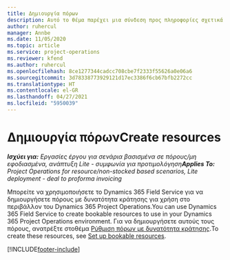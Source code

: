 ```yaml
---
title: Δημιουργία πόρων
description: Αυτό το θέμα παρέχει μια σύνδεση προς πληροφορίες σχετικά με τον τρόπο δημιουργίας πόρων με δυνατότητα κράτησης.
author: ruhercul
manager: Annbe
ms.date: 11/05/2020
ms.topic: article
ms.service: project-operations
ms.reviewer: kfend
ms.author: ruhercul
ms.openlocfilehash: 8ce1277344cadcc708cbe7f2333f55626a0e06a6
ms.sourcegitcommit: 3d78338773929121d17ec3386f6cb67bfb2272cc
ms.translationtype: HT
ms.contentlocale: el-GR
ms.lasthandoff: 04/27/2021
ms.locfileid: "5950039"
---
```

# <a name="create-resources"></a><span data-ttu-id="9c6b7-103">Δημιουργία πόρων</span><span class="sxs-lookup"><span data-stu-id="9c6b7-103">Create resources</span></span>

<span data-ttu-id="9c6b7-104">_**Ισχύει για:** Εργασίες έργου για σενάρια βασισμένα σε πόρους/μη εφοδιασμένα, ανάπτυξη Lite - συμφωνία για προτιμολόγηση_</span><span class="sxs-lookup"><span data-stu-id="9c6b7-104">_**Applies To:** Project Operations for resource/non-stocked based scenarios, Lite deployment - deal to proforma invoicing_</span></span>

<span data-ttu-id="9c6b7-105">Μπορείτε να χρησιμοποιήσετε το Dynamics 365 Field Service για να δημιουργήσετε πόρους με δυνατότητα κράτησης για χρήση στο περιβάλλον του Dynamics 365 Project Operations.</span><span class="sxs-lookup"><span data-stu-id="9c6b7-105">You can use Dynamics 365 Field Service to create bookable resources to use in your Dynamics 365 Project Operations environment.</span></span> <span data-ttu-id="9c6b7-106">Για να δημιουργήσετε αυτούς τους πόρους, ανατρέξτε στοθέμα  [Ρύθμιση πόρων με δυνατότητα κράτησης](/dynamics365/field-service/set-up-bookable-resources).</span><span class="sxs-lookup"><span data-stu-id="9c6b7-106">To create these resources, see [Set up bookable resources](/dynamics365/field-service/set-up-bookable-resources).</span></span>


[!INCLUDE[footer-include](../includes/footer-banner.md)]